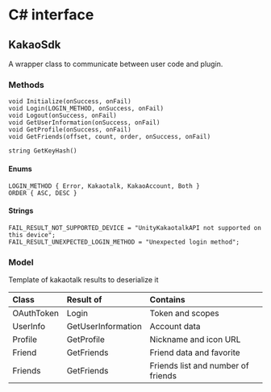 # C# interface

## KakaoSdk

A wrapper class to communicate between user code and plugin.  

### Methods
```
void Initialize(onSuccess, onFail)
void Login(LOGIN_METHOD, onSuccess, onFail)
void Logout(onSuccess, onFail)
void GetUserInformation(onSuccess, onFail)
void GetProfile(onSuccess, onFail)
void GetFriends(offset, count, order, onSuccess, onFail)
```
```
string GetKeyHash()
```

#### Enums
```
LOGIN_METHOD { Error, Kakaotalk, KakaoAccount, Both }
ORDER { ASC, DESC }
```

#### Strings
```
FAIL_RESULT_NOT_SUPPORTED_DEVICE = "UnityKakaotalkAPI not supported on this device";
FAIL_RESULT_UNEXPECTED_LOGIN_METHOD = "Unexpected login method";
```

### Model
Template of kakaotalk results to deserialize it

| Class      | Result of          | Contains                           |
| :--------- | :----------------- | :--------------------------------- |
| OAuthToken | Login              | Token and scopes                   |
| UserInfo   | GetUserInformation | Account data                       |
| Profile    | GetProfile         | Nickname and icon URL              |
| Friend     | GetFriends         | Friend data and favorite           |
| Friends    | GetFriends         | Friends list and number of friends |


